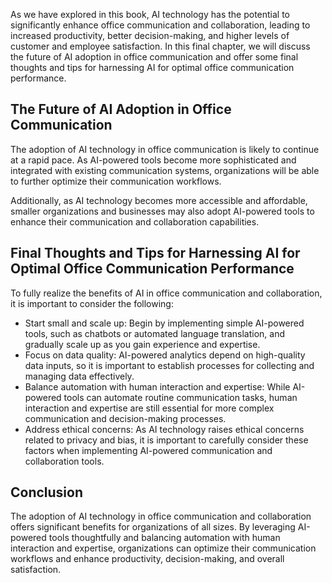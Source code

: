
As we have explored in this book, AI technology has the potential to significantly enhance office communication and collaboration, leading to increased productivity, better decision-making, and higher levels of customer and employee satisfaction. In this final chapter, we will discuss the future of AI adoption in office communication and offer some final thoughts and tips for harnessing AI for optimal office communication performance.

The Future of AI Adoption in Office Communication
-------------------------------------------------

The adoption of AI technology in office communication is likely to continue at a rapid pace. As AI-powered tools become more sophisticated and integrated with existing communication systems, organizations will be able to further optimize their communication workflows.

Additionally, as AI technology becomes more accessible and affordable, smaller organizations and businesses may also adopt AI-powered tools to enhance their communication and collaboration capabilities.

Final Thoughts and Tips for Harnessing AI for Optimal Office Communication Performance
--------------------------------------------------------------------------------------

To fully realize the benefits of AI in office communication and collaboration, it is important to consider the following:

* Start small and scale up: Begin by implementing simple AI-powered tools, such as chatbots or automated language translation, and gradually scale up as you gain experience and expertise.
* Focus on data quality: AI-powered analytics depend on high-quality data inputs, so it is important to establish processes for collecting and managing data effectively.
* Balance automation with human interaction and expertise: While AI-powered tools can automate routine communication tasks, human interaction and expertise are still essential for more complex communication and decision-making processes.
* Address ethical concerns: As AI technology raises ethical concerns related to privacy and bias, it is important to carefully consider these factors when implementing AI-powered communication and collaboration tools.

Conclusion
----------

The adoption of AI technology in office communication and collaboration offers significant benefits for organizations of all sizes. By leveraging AI-powered tools thoughtfully and balancing automation with human interaction and expertise, organizations can optimize their communication workflows and enhance productivity, decision-making, and overall satisfaction.